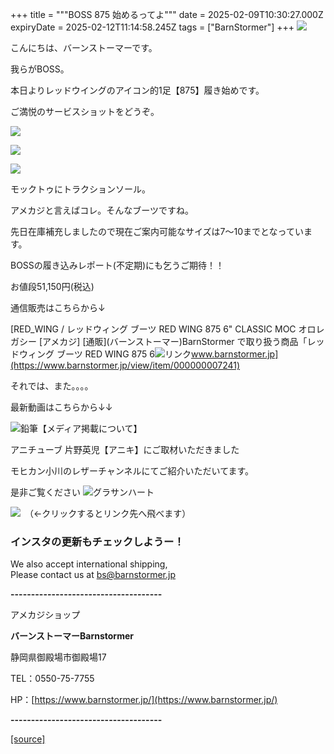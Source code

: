 +++
title = """BOSS 875 始めるってよ"""
date = 2025-02-09T10:30:27.000Z
expiryDate = 2025-02-12T11:14:58.245Z
tags = ["BarnStormer"]
+++
[![](https://stat.ameba.jp/user_images/20231023/16/barnstormer-go/b2/03/p/o0420015015354743273.png)](https://ameblo.jp/barnstormer-go/entry-12825670498.html)

こんにちは、バーンストーマーです。

我らがBOSS。

本日よりレッドウイングのアイコン的1足【875】履き始めです。

ご満悦のサービスショットをどうぞ。

[![](https://stat.ameba.jp/user_images/20250209/18/barnstormer-go/4a/11/j/o0466070015542387767.jpg)](https://stat.ameba.jp/user_images/20250209/18/barnstormer-go/4a/11/j/o0466070015542387767.jpg)

[![](https://stat.ameba.jp/user_images/20250209/18/barnstormer-go/70/35/j/o0466070015542388044.jpg)](https://stat.ameba.jp/user_images/20250209/18/barnstormer-go/70/35/j/o0466070015542388044.jpg)

[![](https://stat.ameba.jp/user_images/20250209/18/barnstormer-go/7e/18/j/o0700046615542388072.jpg)](https://stat.ameba.jp/user_images/20250209/18/barnstormer-go/7e/18/j/o0700046615542388072.jpg)

モックトゥにトラクションソール。

アメカジと言えばコレ。そんなブーツですね。

先日在庫補充しましたので現在ご案内可能なサイズは7～10までとなっています。

BOSSの履き込みレポート(不定期)にも乞うご期待！！

お値段51,150円(税込)

通信販売はこちらから↓

[RED\_WING / レッドウィング ブーツ RED WING 875 6" CLASSIC MOC オロレガシー \[アメカジ\] \[通販\](バーンストーマー)BarnStormer で取り扱う商品「レッドウィング ブーツ RED WING 875 6![リンク](https://c.stat100.ameba.jp/ameblo/symbols/v3.20.0/svg/gray/editor_link.svg)www.barnstormer.jp](https://www.barnstormer.jp/view/item/000000007241)

それでは、また。。。。

最新動画はこちらから↓↓

![鉛筆](https://stat100.ameba.jp/blog/ucs/img/char/char3/519.png)【メディア掲載について】

アニチューブ 片野英児【アニキ】にご取材いただきました

モヒカン小川のレザーチャンネルにてご紹介いただいてます。

是非ご覧ください ![グラサンハート](https://stat100.ameba.jp/blog/ucs/img/char/char3/148.png)

[![](https://stat.ameba.jp/user_images/20230412/16/barnstormer-go/6a/23/p/o0108010815269242493.png)](https://www.instagram.com/barnstormer_daily/)　（←クリックするとリンク先へ飛べます）

### インスタの更新もチェックしようー！

We also accept international shipping,  
Please contact us at bs@barnstormer.jp

**\-------------------------------------**

アメカジショップ

**バーンストーマーBarnstormer**

静岡県御殿場市御殿場17

TEL：0550-75-7755

HP：[https://www.barnstormer.jp/](https://www.barnstormer.jp/)

**\-------------------------------------**

[[source]](https://ameblo.jp/barnstormer-go/entry-12885788401.html)
